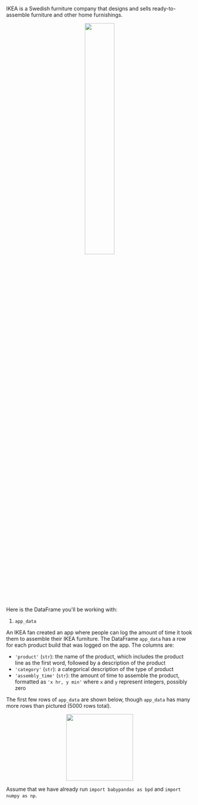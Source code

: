 IKEA is a Swedish furniture company that designs and sells ready-to-assemble furniture and other home furnishings. 

<center><img src='../assets/images/sp22-final/wordless_instructions.png' width=40%></center>


Here is the DataFrame you'll be working with:


1. `app_data`

An IKEA fan created an app where people can log the amount of time it took them to assemble their IKEA furniture. The DataFrame `app_data` has a row for each product build that was logged on the app. The columns are:

- `'product'` (`str`): the name of the product, which includes the product line as the first word, followed by a description of the product
- `'category'` (`str`): a categorical description of the type of product
- `'assembly_time'` (`str`): the amount of time to assemble the product, formatted as `'x hr, y min'` where `x` and `y` represent integers, possibly zero


The first few rows of `app_data` are shown below, though `app_data` has many more rows than pictured (5000 rows total).

<center><img src='../assets/images/sp22-final/appdatadf.png' height=180></center>

Assume that we have already run `import babypandas as bpd` and `import numpy as np`.  
